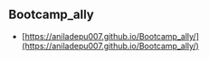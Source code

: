 ## Bootcamp_ally

- [https://aniladepu007.github.io/Bootcamp_ally/](https://aniladepu007.github.io/Bootcamp_ally/)

<!-- rails _3.2.19_ new myApp
 -->

<!-- rails new app
then change Rails version in its Gemfile, and issue bundle install:

cd app
sed "s/'rails', '~> 4.2.0'/'rails', '~> 3.2.19'/" -i Gemfile
bundle install -->
